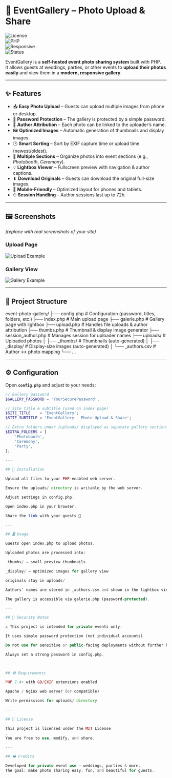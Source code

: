 # 📸 EventGallery – Photo Upload & Share

![License](https://img.shields.io/badge/License-MIT-green.svg)  
![PHP](https://img.shields.io/badge/PHP-7.4%2B-blue.svg)  
![Responsive](https://img.shields.io/badge/Mobile-Friendly-brightgreen.svg)  
![Status](https://img.shields.io/badge/Status-Active-success.svg)

EventGallery is a **self-hosted event photo sharing system** built with PHP.  
It allows guests at weddings, parties, or other events to **upload their photos easily** and view them in a **modern, responsive gallery**.  

---

## ✨ Features

- 📤 **Easy Photo Upload** – Guests can upload multiple images from phone or desktop.  
- 🔑 **Password Protection** – The gallery is protected by a simple password.  
- 📝 **Author Attribution** – Each photo can be linked to the uploader’s name.  
- 🖼 **Optimized Images** – Automatic generation of thumbnails and display images.  
- 🕒 **Smart Sorting** – Sort by EXIF capture time or upload time (newest/oldest).  
- 📂 **Multiple Sections** – Organize photos into event sections (e.g., *Photobooth*, *Ceremony*).  
- 💡 **Lightbox Viewer** – Fullscreen preview with navigation & author captions.  
- ⬇ **Download Originals** – Guests can download the original full-size images.  
- 📱 **Mobile-Friendly** – Optimized layout for phones and tablets.  
- ⏱ **Session Handling** – Author sessions last up to 72h.  

---

## 🖼 Screenshots

*(replace with real screenshots of your site)*

### Upload Page
![Upload Example](docs/screenshots/upload.png)

### Gallery View
![Gallery Example](docs/screenshots/gallery.png)

---

## 📂 Project Structure

event-photo-gallery/
├── config.php # Configuration (password, titles, folders, etc.)
├── index.php # Main upload page
├── galerie.php # Gallery page with lightbox
├── upload.php # Handles file uploads & author attribution
├── thumbs.php # Thumbnail & display image generator
├── session_author.php # Manages session for uploader names
├── uploads/ # Uploaded photos
│ ├── _thumbs/ # Thumbnails (auto-generated)
│ ├── _display/ # Display-size images (auto-generated)
│ └── _authors.csv # Author ↔ photo mapping
└── ...

---

## ⚙️ Configuration

Open **`config.php`** and adjust to your needs:

```php
// Gallery password
$GALLERY_PASSWORD = 'YourSecurePassword';

// Site title & subtitle (used on index page)
$SITE_TITLE    = 'EventGallery';
$SITE_SUBTITLE = 'EventGallery - Photo Upload & Share';

// Extra folders under /uploads/ displayed as separate gallery sections
$EXTRA_FOLDERS = [
    'Photobooth',
    'Ceremony',
    'Party',
];

---

## 🚀 Installation

Upload all files to your PHP-enabled web server.

Ensure the uploads/ directory is writable by the web server.

Adjust settings in config.php.

Open index.php in your browser.

Share the link with your guests 🎉

---

## 🖥 Usage

Guests open index.php to upload photos.

Uploaded photos are processed into:

_thumbs/ → small preview thumbnails

_display/ → optimized images for gallery view

originals stay in uploads/

Authors’ names are stored in _authors.csv and shown in the lightbox view.

The gallery is accessible via galerie.php (password-protected).

---

## 🔐 Security Notes

⚠️ This project is intended for private events only.

It uses simple password protection (not individual accounts).

Do not use for sensitive or public-facing deployments without further hardening.

Always set a strong password in config.php.

---

## 🛠 Requirements

PHP 7.4+ with GD/EXIF extensions enabled

Apache / Nginx web server (or compatible)

Write permissions for uploads/ directory

---

## 📜 License

This project is licensed under the MIT License
.
You are free to use, modify, and share.

---

## ❤️ Credits

Developed for private event use – weddings, parties & more.
The goal: make photo sharing easy, fun, and beautiful for guests.
